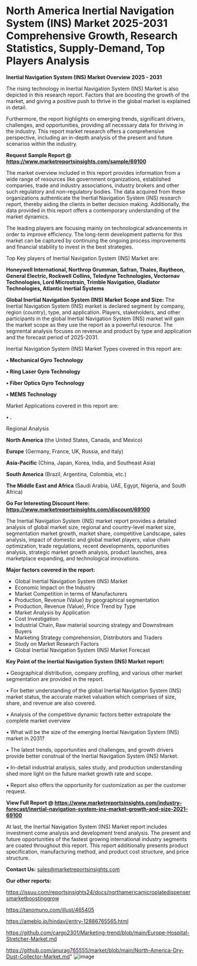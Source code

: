 # North America Inertial Navigation System (INS) Market 2025-2031 Comprehensive Growth, Research Statistics, Supply-Demand,  Top Players Analysis

<Strong> Inertial Navigation System (INS) Market Overview 2025 - 2031</strong>

The rising technology in Inertial Navigation System (INS) Market is also depicted in this research report. Factors that are boosting the growth of the market, and giving a positive push to thrive in the global market is explained in detail.

Furthermore, the report highlights on emerging trends, significant drivers, challenges, and opportunities, providing all necessary data for thriving in the industry. This report market research offers a comprehensive perspective, including an in-depth analysis of the present and future scenarios within the industry.

<strong>Request Sample Report @ <a href=https://www.marketreportsinsights.com/sample/69100>https://www.marketreportsinsights.com/sample/69100</a></strong>

The market overview included in this report provides information from a wide range of resources like government organizations, established companies, trade and industry associations, industry brokers and other such regulatory and non-regulatory bodies. The data acquired from these organizations authenticate the Inertial Navigation System (INS) research report, thereby aiding the clients in better decision making. Additionally, the data provided in this report offers a contemporary understanding of the market dynamics.

The leading players are focusing mainly on technological advancements in order to improve efficiency. The long-term development patterns for this market can be captured by continuing the ongoing process improvements and financial stability to invest in the best strategies.

Top Key players of Inertial Navigation System (INS) Market are:

<strong>Honeywell International, Northrop Grumman, Safran, Thales, Raytheon, General Electric, Rockwell Collins, Teledyne Technologies, Vectornav Technologies, Lord Microstrain, Trimble Navigation, Gladiator Technologies, Atlantic Inertial Systems</strong>

<strong><b>Global Inertial Navigation System (INS) Market Scope and Size:</b></strong>
The Inertial Navigation System (INS) market is declared segment by company, region (country), type, and application. Players, stakeholders, and other participants in the global Inertial Navigation System (INS) market will gain the market scope as they use the report as a powerful resource. The segmental analysis focuses on revenue and product by type and application and the forecast period of 2025-2031.

Inertial Navigation System (INS) Market Types covered in this report are:

<strong>• Mechanical Gyro Technology

• Ring Laser Gyro Technology

• Fiber Optics Gyro Technology

• MEMS Technology</strong>

Market Applications covered in this report are:

<strong>• .</strong> 

Regional Analysis

<strong>North America</strong> (the United States, Canada, and Mexico)

<strong>Europe</strong> (Germany, France, UK, Russia, and Italy)

<strong>Asia-Pacific</strong> (China, Japan, Korea, India, and Southeast Asia)

<strong>South America</strong> (Brazil, Argentina, Colombia, etc.)

<strong>The Middle East and Africa</strong> (Saudi Arabia, UAE, Egypt, Nigeria, and South Africa)

<strong>Go For Interesting Discount Here: <a href=https://www.marketreportsinsights.com/discount/69100>https://www.marketreportsinsights.com/discount/69100</a></strong>

The Inertial Navigation System (INS) market report provides a detailed analysis of global market size, regional and country-level market size, segmentation market growth, market share, competitive Landscape, sales analysis, impact of domestic and global market players, value chain optimization, trade regulations, recent developments, opportunities analysis, strategic market growth analysis, product launches, area marketplace expanding, and technological innovations.

<strong><b>Major factors covered in the report:</b></strong>
<ul>
  <li>Global Inertial Navigation System (INS) Market </li>
  <li>Economic Impact on the Industry</li>
  <li>Market Competition in terms of Manufacturers</li>
  <li>Production, Revenue (Value) by geographical segmentation</li>
  <li>Production, Revenue (Value), Price Trend by Type</li>
  <li>Market Analysis by Application</li>
  <li>Cost Investigation</li>
  <li>Industrial Chain, Raw material sourcing strategy and Downstream Buyers</li>
  <li>Marketing Strategy comprehension, Distributors and Traders</li>
  <li>Study on Market Research Factors</li>
  <li>Global Inertial Navigation System (INS) Market Forecast</li>
</ul>

<strong><b>Key Point of the Inertial Navigation System (INS) Market report:</b></strong>

• Geographical distribution, company profiling, and various other market segmentation are provided in the report.

• For better understanding of the global Inertial Navigation System (INS) market status, the accurate market valuation which comprises of size, share, and revenue are also covered.

• Analysis of the competitive dynamic factors better extrapolate the complete market overview

• What will be the size of the emerging Inertial Navigation System (INS) market in 2031?

• The latest trends, opportunities and challenges, and growth drivers provide better construal of the Inertial Navigation System (INS) Market.

• In-detail industrial analysis, sales study, and production understanding shed more light on the future market growth rate and scope.

• Report also offers the opportunity for customization as per the customer request.

<strong><b>View Full Report @ <a href=https://www.marketreportsinsights.com/industry-forecast/inertial-navigation-system-ins-market-growth-and-size-2021-69100>https://www.marketreportsinsights.com/industry-forecast/inertial-navigation-system-ins-market-growth-and-size-2021-69100</a></b></strong>


At last, the Inertial Navigation System (INS) Market report includes investment come analysis and development trend analysis. The present and future opportunities of the fastest growing international industry segments are coated throughout this report. This report additionally presents product specification, manufacturing method, and product cost structure, and price structure.

<strong>Contact Us:</strong>
sales@marketreportsinsights.com

<strong>Our other reports:</strong>

<a href=https://issuu.com/reportsinsights24/docs/northamericamicroplatedispensersmarketboostinggrow>https://issuu.com/reportsinsights24/docs/northamericamicroplatedispensersmarketboostinggrow</a>

<a href=https://tanomuno.com/illust/465405>https://tanomuno.com/illust/465405</a>

<a href=https://ameblo.jp/hindavi/entry-12886765565.html>https://ameblo.jp/hindavi/entry-12886765565.html</a>

<a href=https://github.com/cargo2301/Marketing-trend/blob/main/Europe-Hospital-Stretcher-Market.md>https://github.com/cargo2301/Marketing-trend/blob/main/Europe-Hospital-Stretcher-Market.md</a>

<a href=https://github.com/anurag765555/market/blob/main/North-America-Dry-Dust-Collector-Market.md>https://github.com/anurag765555/market/blob/main/North-America-Dry-Dust-Collector-Market.md</a>"
![image](https://github.com/user-attachments/assets/a18190ea-9de1-4a9f-b174-59d1f66b6137)
